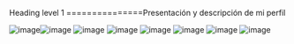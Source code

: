 Heading level 1
===============Presentación y descripción de mi perfil







![image](https://github.com/Maynh/Maynh/assets/111921764/b818ba7e-51e8-4f85-85a9-5ab9cb491e8d)![image](https://github.com/Maynh/Maynh/assets/111921764/6b6d0248-3f35-42c3-b436-e76883268523)
![image](https://github.com/Maynh/Maynh/assets/111921764/860edb0d-8f78-412a-9bb8-1a9146adbccb)
![image](https://github.com/Maynh/Maynh/assets/111921764/27aa7f67-9492-4cfc-a2f3-09d1388a18c8)
![image](https://github.com/Maynh/Maynh/assets/111921764/9b9b4209-dd55-4103-a888-5ef593647d7b)
![image](https://github.com/Maynh/Maynh/assets/111921764/d3e1f690-bd2b-4351-9565-3f23598eaeeb)
![image](https://github.com/Maynh/Maynh/assets/111921764/3cf99cbe-1c73-43c0-91b8-74380775fd1d)
![image](https://github.com/Maynh/Maynh/assets/111921764/3e168f8e-a23b-4f6e-ab86-29d73ce144f7)

